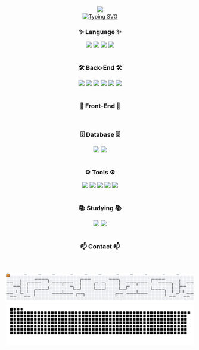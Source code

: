 <div align="center">
  <img src="https://blog.kakaocdn.net/dn/drq9jc/btr5DUtmPbq/0SeiEvANaE5tVcWQ62kftk/img.gif" />
</div>
<!--타이틀 부분-->
<div align="center">
  <a href="https://git.io/typing-svg"><img src="https://readme-typing-svg.demolab.com?font=Nanum+Pen+Script&duration=2000&pause=1000&center=true&vCenter=true&height=25&lines=%EA%B7%80%EC%97%BD%EA%B3%A0+%EC%82%AC%EB%82%98%EC%9A%B4+%EC%82%AC%EC%9E%90+%ED%95%9C%EB%A7%88%EB%A6%AC" alt="Typing SVG" /></a>
</div>

<h3 align="center">✨ Language ✨</h3>
<div align="center">
  <img src="https://img.shields.io/badge/C-A8B9CC?style=for-the-badge&logo=c&logoColor=white" />
  <img src="https://img.shields.io/badge/C++-00599C?style=for-the-badge&logo=c%2b%2b&logoColor=white" />
  <img src="https://img.shields.io/badge/Java-007396?style=for-the-badge&logo=openjdk&logoColor=white" />
  <img src="https://img.shields.io/badge/Python-3776AB?style=for-the-badge&logo=python&logoColor=white" />
</div>

<br>

<h3 align="center">🛠 Back-End 🛠</h3>
<div align="center">
  <img src="https://img.shields.io/badge/JAVA-007396?style=for-the-badge&logo=OpenJDK&logoColor=white" />
  <img src="https://img.shields.io/badge/Spring Boot-6DB33F?style=for-the-badge&logo=springboot&logoColor=white" />
  <img src="https://img.shields.io/badge/Spring Security-11557C?style=for-the-badge&logo=springsecurity&logoColor=white" />
  <img src="https://img.shields.io/badge/JWT-000000?style=for-the-badge&logo=jsonwebtokens&logoColor=white" />
  <img src="https://img.shields.io/badge/OAuth2-4285F4?style=for-the-badge&logo=oauth&logoColor=white" />
  <img src="https://img.shields.io/badge/AWS-232F3E?style=for-the-badge&logo=amazonaws&logoColor=white" />
</div>

<br>

<h3 align="center">🎨 Front-End 🎨</h3>
<div align="center">
</div>

<br>

<h3 align="center">🗄️ Database 🗄️</h3>
<div align="center">
  <img src="https://img.shields.io/badge/MySQL-4479A1?style=for-the-badge&logo=mysql&logoColor=white" />
  <img src="https://img.shields.io/badge/MariaDB-003545?style=for-the-badge&logo=mariadb&logoColor=white" />
</div>

<br>

<h3 align="center">⚙️ Tools ⚙️</h3>
<div align="center">
  <img src="https://img.shields.io/badge/IntelliJ IDEA-000000?style=for-the-badge&logo=intellijidea&logoColor=white" />
  <img src="https://img.shields.io/badge/Eclipse IDE-2C2255?style=for-the-badge&logo=eclipseide&logoColor=white" />
  <img src="https://img.shields.io/badge/VS Code-007ACC?style=for-the-badge&logo=visualstudiocode&logoColor=white" />
  <img src="https://img.shields.io/badge/Visual Studio-5C2D91?style=for-the-badge&logo=visualstudio&logoColor=white" />
  <img src="https://img.shields.io/badge/PyCharm-000000?style=for-the-badge&logo=pycharm&logoColor=white" />
</div>

<br>

<h3 align="center">📚 Studying 📚</h3>
<div align="center">
  <img src="https://img.shields.io/badge/Docker-2496ED?style=for-the-badge&logo=docker&logoColor=white" />
  <img src="https://img.shields.io/badge/Kubernetes-326CE5?style=for-the-badge&logo=kubernetes&logoColor=white" />
</div>


<br>

<h3 align="center">📫 Contact 📫</h3>
<div align="center">
  </a>
</div>

<br>

###

<picture>
  <source media="(prefers-color-scheme: dark)" srcset="https://raw.githubusercontent.com/iyeojae/iyeojae/output/pacman-contribution-graph-dark.svg">
  <source media="(prefers-color-scheme: light)" srcset="https://raw.githubusercontent.com/iyeojae/iyeojae/output/pacman-contribution-graph.svg">
  <img alt="pacman contribution graph" src="https://raw.githubusercontent.com/iyeojae/iyeojae/output/pacman-contribution-graph.svg">
  <br clear="both">

  <img src="https://raw.githubusercontent.com/jaemin-devlog/jaemin-devlog/output/snake.svg" alt="Snake animation" />

</picture>

###
